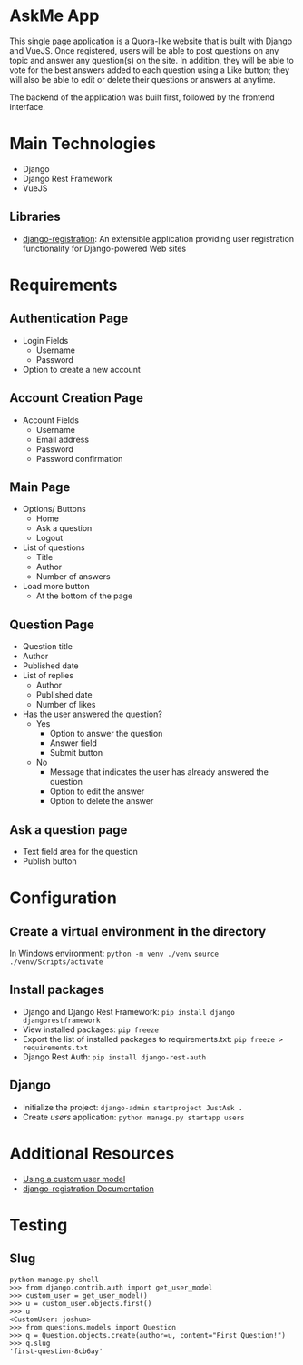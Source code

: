 # AskMe App

This single page application is a Quora-like website that is built with Django and VueJS. Once registered, users will be able to post questions on any topic and answer any question(s) on the site. In addition, they will be able to vote for the best answers added to each question using a Like button; they will also be able to edit or delete their questions or answers at anytime.

The backend of the application was built first, followed by the frontend interface.


# Main Technologies
- Django
- Django Rest Framework
- VueJS

## Libraries
- [django-registration](https://django-registration.readthedocs.io/en/3.0.1/): An extensible application providing user registration functionality for Django-powered Web sites


# Requirements

## Authentication Page
- Login Fields
    - Username
    - Password
- Option to create a new account

## Account Creation Page 
- Account Fields
    - Username
    - Email address
    - Password
    - Password confirmation

## Main Page
- Options/ Buttons
    - Home 
    - Ask a question
    - Logout
- List of questions
    - Title
    - Author
    - Number of answers
- Load more button 
    - At the bottom of the page

## Question Page
- Question title
- Author
- Published date
- List of replies
    - Author
    - Published date
    - Number of likes
- Has the user answered the question?
    - Yes
        - Option to answer the question
        - Answer field
        - Submit button
    - No
        - Message that indicates the user has already answered the question
        - Option to edit the answer
        - Option to delete the answer

## Ask a question page
- Text field area for the question
- Publish button


# Configuration

## Create a virtual environment in the directory
In Windows environment:
`python -m venv ./venv`
`source ./venv/Scripts/activate`

## Install packages
- Django and Django Rest Framework:
`pip install django djangorestframework`
- View installed packages:
`pip freeze`
- Export the list of installed packages to requirements.txt:
`pip freeze > requirements.txt`
- Django Rest Auth:
`pip install django-rest-auth`

## Django
- Initialize the project:
`django-admin startproject JustAsk .`
- Create *users* application:
`python manage.py startapp users`


# Additional Resources
- [Using a custom user model](https://docs.djangoproject.com/en/2.2/topics/auth/customizing/)
- [django-registration Documentation](https://buildmedia.readthedocs.org/media/pdf/django-registration/3.0/django-registration.pdf)

# Testing

## Slug
```
python manage.py shell
>>> from django.contrib.auth import get_user_model
>>> custom_user = get_user_model()
>>> u = custom_user.objects.first()
>>> u
<CustomUser: joshua>
>>> from questions.models import Question
>>> q = Question.objects.create(author=u, content="First Question!")
>>> q.slug
'first-question-8cb6ay'
```